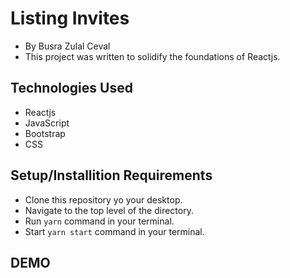 # Listing Invites
- By Busra Zulal Ceval </br>
- This project was written to solidify the foundations of Reactjs.

## Technologies Used
- Reactjs
- JavaScript
- Bootstrap
- CSS

## Setup/Installition Requirements
- Clone this repository yo your desktop.
- Navigate to the top level of the directory.
- Run `yarn` command in your terminal.
- Start `yarn start` command in your terminal.

## DEMO
